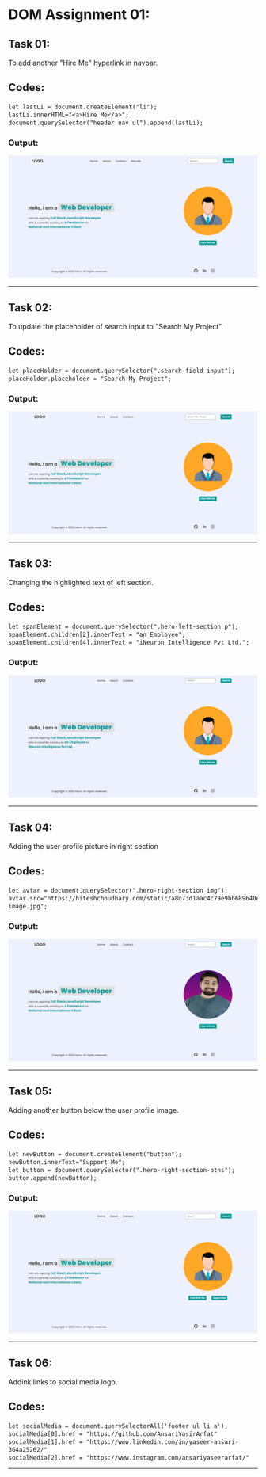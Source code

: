 # DOM Assignment 01:

## Task 01:

To add another "Hire Me" hyperlink in navbar.

## Codes:

    let lastLi = document.createElement("li");
    lastLi.innerHTML="<a>Hire Me</a>";
    document.querySelector("header nav ul").append(lastLi);

### Output:

![output](./task1Output.png)

---

## Task 02:

To update the placeholder of search input to "Search My Project".

## Codes:

    let placeHolder = document.querySelector(".search-field input");
    placeHolder.placeholder = "Search My Project";

### Output:

![output](./task2Output.png)

---

## Task 03:

Changing the highlighted text of left section.

## Codes:

    let spanElement = document.querySelector(".hero-left-section p");
    spanElement.children[2].innerText = "an Employee";
    spanElement.children[4].innerText = "iNeuron Intelligence Pvt Ltd.";

### Output:

![output](./task3Output.png)

---

## Task 04:

Adding the user profile picture in right section

## Codes:

    let avtar = document.querySelector(".hero-right-section img");
    avtar.src="https://hiteshchoudhary.com/static/a8d73d1aac4c79e9bb689640e6090367/2eaab/person-image.jpg";

### Output:

![output](./task4Output.png)

---

## Task 05:

Adding another button below the user profile image.

## Codes:

    let newButton = document.createElement("button");
    newButton.innerText="Support Me";
    let button = document.querySelector(".hero-right-section-btns");
    button.append(newButton);

### Output:

![output](./task5Output.png)

---

## Task 06:

Addink links to social media logo.

## Codes:

    let socialMedia = document.querySelectorAll('footer ul li a');
    socialMedia[0].href = "https://github.com/AnsariYasirArfat"
    socialMedia[1].href = "https://www.linkedin.com/in/yaseer-ansari-364a25262/"
    socialMedia[2].href = "https://www.instagram.com/ansariyaseerarfat/"

---
